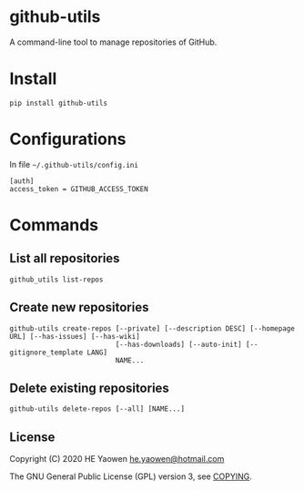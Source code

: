 # github-utils

A command-line tool to manage repositories of GitHub.

# Install

```
pip install github-utils
```

# Configurations

In file `~/.github-utils/config.ini`

```
[auth]
access_token = GITHUB_ACCESS_TOKEN
```

# Commands

## List all repositories

```
github_utils list-repos
```

## Create new repositories

```
github-utils create-repos [--private] [--description DESC] [--homepage URL] [--has-issues] [--has-wiki]
                          [--has-downloads] [--auto-init] [--gitignore_template LANG]
                          NAME...
```

## Delete existing repositories

```
github-utils delete-repos [--all] [NAME...]
```

## License

Copyright (C) 2020 HE Yaowen <he.yaowen@hotmail.com>

The GNU General Public License (GPL) version 3, see [COPYING](./COPYING).